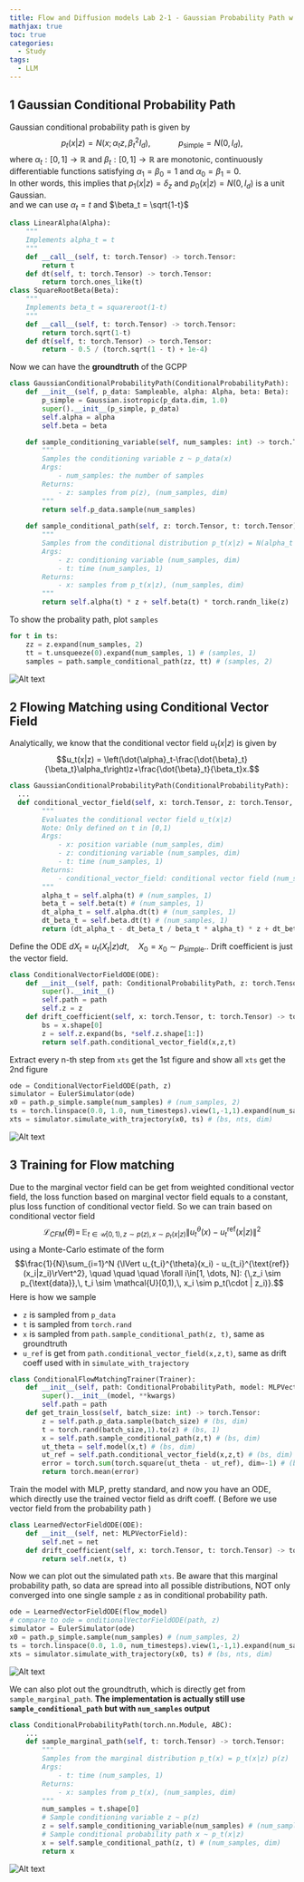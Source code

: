 ```yaml
---
title: Flow and Diffusion models Lab 2-1 - Gaussian Probability Path w Flow matching
mathjax: true
toc: true
categories:
  - Study
tags:
  - LLM
---
```


## 1 Gaussian Conditional Probability Path
Gaussian conditional probability path is given by
$$p_t(x|z) = N(x;\alpha_t z,\beta_t^2 I_d),\quad\quad\quad p_{\text{simple}}=N(0,I_d),$$
where $\alpha_t: [0,1] \to \mathbb{R}$ and $\beta_t: [0,1] \to \mathbb{R}$ are monotonic, continuously differentiable functions satisfying $\alpha_1 = \beta_0 = 1$ and $\alpha_0 = \beta_1 = 0$.   
In other words, this implies that $p_1(x|z) = \delta_z$ and $p_0(x|z) = N(0, I_d)$ is a unit Gaussian.   
and we can use  $\alpha_t = t$ and $\beta_t = \sqrt{1-t}$ 
```python
class LinearAlpha(Alpha):
    """
    Implements alpha_t = t
    """
    def __call__(self, t: torch.Tensor) -> torch.Tensor:
        return t
    def dt(self, t: torch.Tensor) -> torch.Tensor:
        return torch.ones_like(t)
class SquareRootBeta(Beta):
    """
    Implements beta_t = squareroot(1-t)
    """
    def __call__(self, t: torch.Tensor) -> torch.Tensor:
        return torch.sqrt(1-t)
    def dt(self, t: torch.Tensor) -> torch.Tensor:
        return - 0.5 / (torch.sqrt(1 - t) + 1e-4)
```
Now we can have the **groundtruth** of the GCPP
```python
class GaussianConditionalProbabilityPath(ConditionalProbabilityPath):
    def __init__(self, p_data: Sampleable, alpha: Alpha, beta: Beta):
        p_simple = Gaussian.isotropic(p_data.dim, 1.0)
        super().__init__(p_simple, p_data)
        self.alpha = alpha
        self.beta = beta

    def sample_conditioning_variable(self, num_samples: int) -> torch.Tensor:
        """
        Samples the conditioning variable z ~ p_data(x)
        Args:
            - num_samples: the number of samples
        Returns:
            - z: samples from p(z), (num_samples, dim)
        """
        return self.p_data.sample(num_samples)
    
    def sample_conditional_path(self, z: torch.Tensor, t: torch.Tensor) -> torch.Tensor:
        """
        Samples from the conditional distribution p_t(x|z) = N(alpha_t * z, beta_t**2 * I_d)
        Args:
            - z: conditioning variable (num_samples, dim)
            - t: time (num_samples, 1)
        Returns:
            - x: samples from p_t(x|z), (num_samples, dim)
        """
        return self.alpha(t) * z + self.beta(t) * torch.randn_like(z)
```
To show the probality path, plot `samples` 
```python
for t in ts:
    zz = z.expand(num_samples, 2)
    tt = t.unsqueeze(0).expand(num_samples, 1) # (samples, 1)
    samples = path.sample_conditional_path(zz, tt) # (samples, 2)
```
![Alt text](/code23/assets/images/2025/25-09-09-difflab2_files/gcpp_gt.png)

## 2 Flowing Matching using Conditional Vector Field
Analytically, we know that the conditional vector field $u_t(x|z)$ is given by
$$u_t(x|z) = \left(\dot{\alpha}_t-\frac{\dot{\beta}_t}{\beta_t}\alpha_t\right)z+\frac{\dot{\beta}_t}{\beta_t}x.$$
```python
class GaussianConditionalProbabilityPath(ConditionalProbabilityPath):
  ...
  def conditional_vector_field(self, x: torch.Tensor, z: torch.Tensor, t: torch.Tensor) -> torch.Tensor:
        """
        Evaluates the conditional vector field u_t(x|z)
        Note: Only defined on t in [0,1)
        Args:
            - x: position variable (num_samples, dim)
            - z: conditioning variable (num_samples, dim)
            - t: time (num_samples, 1)
        Returns:
            - conditional_vector_field: conditional vector field (num_samples, dim)
        """ 
        alpha_t = self.alpha(t) # (num_samples, 1)
        beta_t = self.beta(t) # (num_samples, 1)
        dt_alpha_t = self.alpha.dt(t) # (num_samples, 1)
        dt_beta_t = self.beta.dt(t) # (num_samples, 1)
        return (dt_alpha_t - dt_beta_t / beta_t * alpha_t) * z + dt_beta_t / beta_t * x   
```
Define the ODE $d X_t = u_t(X_t|z)dt, \quad X_0 = x_0 \sim p_{\text{simple}}.$. Drift coefficient is just the vector field.
```python
class ConditionalVectorFieldODE(ODE):
    def __init__(self, path: ConditionalProbabilityPath, z: torch.Tensor):
        super().__init__()
        self.path = path
        self.z = z
    def drift_coefficient(self, x: torch.Tensor, t: torch.Tensor) -> torch.Tensor:
        bs = x.shape[0]
        z = self.z.expand(bs, *self.z.shape[1:])
        return self.path.conditional_vector_field(x,z,t)
```
Extract every n-th step from `xts` get the 1st figure and show all `xts` get the 2nd figure
```python
ode = ConditionalVectorFieldODE(path, z)
simulator = EulerSimulator(ode)
x0 = path.p_simple.sample(num_samples) # (num_samples, 2)
ts = torch.linspace(0.0, 1.0, num_timesteps).view(1,-1,1).expand(num_samples,-1,1).to(device) # (num_samples, nts, 1)
xts = simulator.simulate_with_trajectory(x0, ts) # (bs, nts, dim)
```
![Alt text](/code23/assets/images/2025/25-09-09-difflab2_files/gcpp_cvf.png)

## 3 Training for Flow matching
Due to the marginal vector field can be get from weighted conditional vector field, the loss function based on marginal vector field equals to a constant, plus loss function of conditional vector field. So we can train based on conditional vector field
$$\mathcal{L}_{CFM}(\theta) = \,\mathbb{E}_{t \in \mathcal{U}[0,1), z \sim p(z), x \sim p_t(x|z)} {\lVert u_t^{\theta}(x) - u_t^{\text{ref}}(x|z)\rVert^2}$$
using a Monte-Carlo estimate of the form
$$\frac{1}{N}\sum_{i=1}^N {\lVert u_{t_i}^{\theta}(x_i) - u_{t_i}^{\text{ref}}(x_i|z_i)\rVert^2}, \quad \quad \quad \forall i\in[1, \dots, N]: {\,z_i \sim p_{\text{data}},\, t_i \sim \mathcal{U}[0,1),\, x_i \sim p_t(\cdot | z_i)}.$$
Here is how we sample 
- `z` is sampled from `p_data`
- `t` is sampled from `torch.rand`
- `x` is sampled from `path.sample_conditional_path(z, t)`, same as groundtruth
- `u_ref` is get from `path.conditional_vector_field(x,z,t)`, same as drift coeff used with in `simulate_with_trajectory`
```python
class ConditionalFlowMatchingTrainer(Trainer):
    def __init__(self, path: ConditionalProbabilityPath, model: MLPVectorField, **kwargs):
        super().__init__(model, **kwargs)
        self.path = path
    def get_train_loss(self, batch_size: int) -> torch.Tensor:
        z = self.path.p_data.sample(batch_size) # (bs, dim)
        t = torch.rand(batch_size,1).to(z) # (bs, 1)
        x = self.path.sample_conditional_path(z,t) # (bs, dim)
        ut_theta = self.model(x,t) # (bs, dim)
        ut_ref = self.path.conditional_vector_field(x,z,t) # (bs, dim)
        error = torch.sum(torch.square(ut_theta - ut_ref), dim=-1) # (bs,)
        return torch.mean(error)
``` 
Train the model with MLP, pretty standard, and now you have an ODE, which directly use the trained vector field as drift coeff. ( Before we use vector field from the probability path )
```python
class LearnedVectorFieldODE(ODE):
    def __init__(self, net: MLPVectorField):
        self.net = net
    def drift_coefficient(self, x: torch.Tensor, t: torch.Tensor) -> torch.Tensor:
        return self.net(x, t)
```
Now we can plot out the simulated path `xts`. Be aware that this marginal probability path, so data are spread into all possible distributions, NOT only converged into one single sample `z` as in conditional probability path.
```python
ode = LearnedVectorFieldODE(flow_model)
# compare to ode = onditionalVectorFieldODE(path, z)
simulator = EulerSimulator(ode)
x0 = path.p_simple.sample(num_samples) # (num_samples, 2)
ts = torch.linspace(0.0, 1.0, num_timesteps).view(1,-1,1).expand(num_samples,-1,1).to(device) # (num_samples, nts, 1)
xts = simulator.simulate_with_trajectory(x0, ts) # (bs, nts, dim)
```
![Alt text](/code23/assets/images/2025/25-09-09-difflab2_files/gmpp_tr.png)

We can also plot out the groundtruth, which is directly get from `sample_marginal_path`. **The implementation is actually still use `sample_conditional_path` but with `num_samples` output**
```python
class ConditionalProbabilityPath(torch.nn.Module, ABC):
    ...
    def sample_marginal_path(self, t: torch.Tensor) -> torch.Tensor:
        """
        Samples from the marginal distribution p_t(x) = p_t(x|z) p(z)
        Args:
            - t: time (num_samples, 1)
        Returns:
            - x: samples from p_t(x), (num_samples, dim)
        """
        num_samples = t.shape[0]
        # Sample conditioning variable z ~ p(z)
        z = self.sample_conditioning_variable(num_samples) # (num_samples, dim)
        # Sample conditional probability path x ~ p_t(x|z)
        x = self.sample_conditional_path(z, t) # (num_samples, dim)
        return x
```
![Alt text](/code23/assets/images/2025/25-09-09-difflab2_files/gmpp_gt.png)